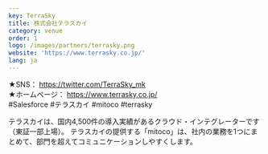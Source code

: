 ```yaml
---
key: TerraSky
title: 株式会社テラスカイ
category: venue
order: 1
logo: /images/partners/terrasky.png
website: 'https://www.terrasky.co.jp/'
lang: ja
---
```

★SNS： https://twitter.com/TerraSky_mk <br/>
★ホームページ： https://www.terrasky.co.jp/  <br/>
#Salesforce #テラスカイ #mitoco #terrasky <br/>

テラスカイは、国内4,500件の導入実績があるクラウド・インテグレーターです（東証一部上場）。
テラスカイの提供する「mitoco」は、社内の業務を1つにまとめて、部門を超えてコミュニケーションしやすくします。